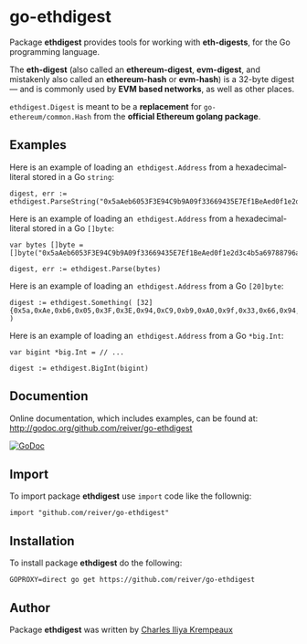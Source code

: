 # go-ethdigest

Package **ethdigest** provides tools for working with **eth-digests**, for the Go programming language.

The **eth-digest** (also called an **ethereum-digest**, **evm-digest**, and  mistakenly also called an **ethereum-hash** or **evm-hash**) is a 32-byte digest — and is commonly used by **EVM based networks**, as well as other places.

`ethdigest.Digest` is meant to be a **replacement** for `go-ethereum/common.Hash` from the **official Ethereum golang package**.

## Examples

Here is an example of loading an` ethdigest.Address` from a hexadecimal-literal stored in a Go `string`:

```golang
digest, err := ethdigest.ParseString("0x5aAeb6053F3E94C9b9A09f33669435E7Ef1BeAed0f1e2d3c4b5a69788796a5b4")
```

Here is an example of loading an` ethdigest.Address` from a hexadecimal-literal stored in a Go `[]byte`:

```golang
var bytes []byte = []byte("0x5aAeb6053F3E94C9b9A09f33669435E7Ef1BeAed0f1e2d3c4b5a69788796a5b4")

digest, err := ethdigest.Parse(bytes)
```

Here is an example of loading an` ethdigest.Address` from a Go `[20]byte`:

```golang
digest := ethdigest.Something( [32]{0x5a,0xAe,0xb6,0x05,0x3F,0x3E,0x94,0xC9,0xb9,0xA0,0x9f,0x33,0x66,0x94,0x35,0xE7,0xEf,0x1B,0xeA,0xed,0x0f,0x1e,0x2d,0x3c,0x4b,0x5a,0x69,0x78,0x87,0x96,0xa5,0xb4} )
```

Here is an example of loading an` ethdigest.Address` from a Go `*big.Int`:

```golang
var bigint *big.Int = // ...

digest := ethdigest.BigInt(bigint)
```

## Documention

Online documentation, which includes examples, can be found at: http://godoc.org/github.com/reiver/go-ethdigest

[![GoDoc](https://godoc.org/github.com/reiver/go-ethdigest?status.svg)](https://godoc.org/github.com/reiver/go-ethdigest)

## Import

To import package **ethdigest** use `import` code like the follownig:
```
import "github.com/reiver/go-ethdigest"
```

## Installation

To install package **ethdigest** do the following:
```
GOPROXY=direct go get https://github.com/reiver/go-ethdigest
```

## Author

Package **ethdigest** was written by [Charles Iliya Krempeaux](http://reiver.link)
